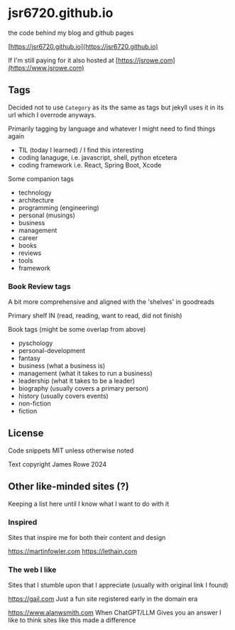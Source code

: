 # jsr6720.github.io

the code behind my blog and github pages

[https://jsr6720.github.io](https://jsr6720.github.io)

If I'm still paying for it also hosted at [https://jsrowe.com](https://www.jsrowe.com)

## Tags

Decided not to use ```Category``` as its the same as tags but jekyll uses it in its url which I overrode anyways.

Primarily tagging by language and whatever I might need to find things again

- TIL (today I learned) / I find this interesting
- coding lanaguge, i.e. javascript, shell, python etcetera
- coding framework i.e. React, Spring Boot, Xcode

Some companion tags

- technology
- architecture
- programming (engineering)
- personal (musings)
- business
- management
- career
- books
- reviews
- tools
- framework


### Book Review tags

A bit more comprehensive and aligned with the 'shelves' in goodreads

Primary shelf IN (read, reading, want to read, did not finish)

Book tags (might be some overlap from above)

- pyschology
- personal-development
- fantasy
- business (what a business is)
- management (what it takes to run a business)
- leadership (what it takes to be a leader)
- biography (usually covers a primary person)
- history (usually covers events)
- non-fiction
- fiction

## License

Code snippets MIT unless otherwise noted

Text copyright James Rowe 2024

## Other like-minded sites (?)

Keeping a list here until I know what I want to do with it

### Inspired

Sites that inspire me for both their content and design

https://martinfowler.com
https://lethain.com


### The web I like

Sites that I stumble upon that I appreciate (usually with original link I found)

https://gail.com
Just a fun site registered early in the domain era

https://www.alanwsmith.com
When ChatGPT/LLM Gives you an answer I like to think sites like this made a difference